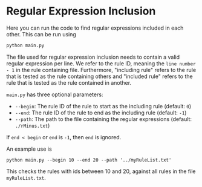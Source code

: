 # Regular Expression Inclusion

Here you can run the code to find regular expressions included in each other.
This can be run using
``` python
python main.py
```

The file used for regular expression inclusion needs to contain a valid regular expression per line.
We refer to the rule ID, meaning the `line number - 1` in the rule containing file.
Furthermore, "including rule" refers to the rule that is tested as the rule containing others and "included rule" refers to the rule that is tested as the rule contained in another.

`main.py` has three optional parameters:
* `--begin`: The rule ID of the rule to start as the including rule (default: `0`)
* `--end`: The rule ID of the rule to end as the including rule (default: `-1`)
* `--path`: The path to the file containing the regular expressions (default: `./rMinus.txt`)

If `end < begin` or `end` is `-1`, then `end` is ignored. 

An example use is
```shell
python main.py --begin 10 --end 20 --path '../myRuleList.txt'
```

This checks the rules with ids between 10 and 20, against all rules in the file `myRuleList.txt`.

